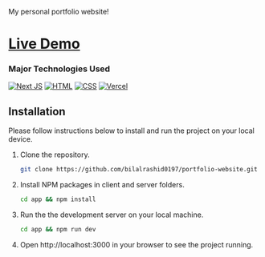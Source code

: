 
My personal portfolio website!
  # <a href="https://portfolio-website-three-gamma-92.vercel.app/">Live Demo</a>

### Major Technologies Used
[![Next JS](https://img.shields.io/badge/Next-black?style=for-the-badge&logo=next.js&logoColor=white)](https://nextjs.org/)
[![HTML](https://img.shields.io/badge/HTML5-E34F26?style=for-the-badge&logo=html5&logoColor=white
)]()
[![CSS](https://img.shields.io/badge/CSS-239120?&style=for-the-badge&logo=css3&logoColor=white)]()
[![Vercel](https://img.shields.io/badge/Vercel-000000?style=for-the-badge&logo=vercel&logoColor=white)](https://vercel.com/)

## Installation
Please follow instructions below to install and run the project on your local device.

1. Clone the repository.
   ```sh
   git clone https://github.com/bilalrashid0197/portfolio-website.git
   ```
2. Install NPM packages in client and server folders.
   ```sh
   cd app && npm install
   ```
3. Run the the development server on your local machine.
    ```sh
    cd app && npm run dev
    ```
4. Open http://localhost:3000 in your browser to see the project running.